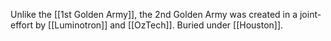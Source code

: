 Unlike the [[1st Golden Army]], the 2nd Golden Army was created in a joint-effort by [[Luminotron]] and [[OzTech]]. Buried under [[Houston]].